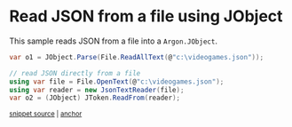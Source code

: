 # Read JSON from a file using JObject

This sample reads JSON from a file into a `Argon.JObject`.

<!-- snippet: ReadJson -->
<a id='snippet-readjson'></a>
```cs
var o1 = JObject.Parse(File.ReadAllText(@"c:\videogames.json"));

// read JSON directly from a file
using var file = File.OpenText(@"c:\videogames.json");
using var reader = new JsonTextReader(file);
var o2 = (JObject) JToken.ReadFrom(reader);
```
<sup><a href='/src/Tests/Documentation/Samples/Linq/ReadJson.cs#L12-L21' title='Snippet source file'>snippet source</a> | <a href='#snippet-readjson' title='Start of snippet'>anchor</a></sup>
<!-- endSnippet -->
